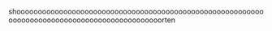 shoooooooooooooooooooooooooooooooooooooooooooooooooooooooooooooooooooooooooooooooooooooooooooooorten
